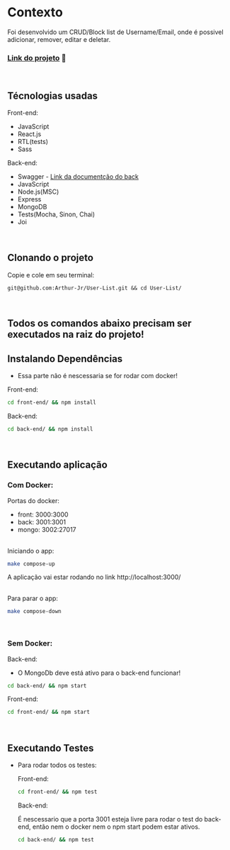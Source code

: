 # Contexto
Foi desenvolvido um CRUD/Block list de Username/Email, onde é possivel adicionar, remover, editar e deletar.

### [Link do projeto](https://aj-user-list-client.herokuapp.com/) :eyes:

<br>

## Técnologias usadas

Front-end:
  - JavaScript
  - React.js
  - RTL(tests)
  - Sass

Back-end:
  - Swagger - [Link da documentção do back](https://aj-user-list-server.herokuapp.com/api-docs/)
  - JavaScript
  - Node.js(MSC)
  - Express
  - MongoDB
  - Tests(Mocha, Sinon, Chai)
  - Joi

<br>

## Clonando o projeto

Copie e cole em seu terminal:

```
git@github.com:Arthur-Jr/User-List.git && cd User-List/
```

<br>

## Todos os comandos abaixo precisam ser executados na raiz do projeto!

## Instalando Dependências
  - Essa parte não é nescessaria se for rodar com docker!

Front-end:
```bash
cd front-end/ && npm install
``` 

Back-end:
```bash
cd back-end/ && npm install
``` 

<br>

## Executando aplicação
  ### Com Docker:

  Portas do docker:
  - front: 3000:3000
  - back: 3001:3001
  - mongo: 3002:27017 

  <br>
  Iniciando o app:
  
  ```bash
  make compose-up
  ``` 

  A aplicação vai estar rodando no link http://localhost:3000/

  <br>
  Para parar o app:

  ```bash
  make compose-down
  ```

  <br>

  ### Sem Docker:

  Back-end:
    
  - O MongoDb deve está ativo para o back-end funcionar!

  ```bash
  cd back-end/ && npm start
  ``` 

  Front-end:

  ```bash
  cd front-end/ && npm start
  ``` 

<br>


## Executando Testes

* Para rodar todos os testes:

  Front-end:
  ```bash
  cd front-end/ && npm test
  ``` 

  Back-end:

  É nescessario que a porta 3001 esteja livre para rodar o test do back-end, então nem o docker nem o npm start podem estar ativos. 
  ```bash
  cd back-end/ && npm test
  ``` 
